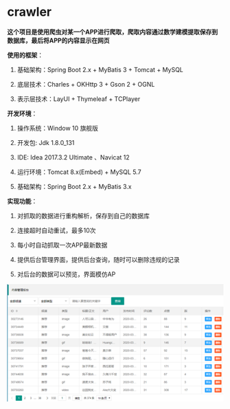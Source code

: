 # crawler

**这个项目是使用爬虫对某一个APP进行爬取，爬取内容通过数学建模提取保存到数据库，最后将APP的内容显示在网页**

**使用的框架**：

1. 基础架构：Spring Boot 2.x + MyBatis 3 + Tomcat + MySQL

2. 底层技术：Charles + OKHttp 3 + Gson 2 + OGNL

3. 表示层技术：LayUI + Thymeleaf + TCPlayer

**开发环境**：

1. 操作系统：Window 10 旗舰版

2. 开发包: Jdk 1.8.0_131

3. IDE: Idea 2017.3.2 Ultimate 、Navicat 12

4. 运行环境：Tomcat 8.x(Embed) + MySQL 5.7

5. 基础架构：Spring Boot 2.x + MyBatis 3.x
    
**实现功能**：

1. 对抓取的数据进行重构解析，保存到自己的数据库

2. 连接超时自动重试，最多10次

3. 每小时自动抓取一次APP最新数据

4. 提供后台管理界面，提供后台查询，随时可以删除违规的记录

5. 对后台的数据可以预览，界面模仿AP


![Aaron Swartz](https://raw.githubusercontent.com/zaishixiaoyao/MarkdownPhotos/master/%E5%86%85%E5%AE%B9%E7%AE%A1%E7%90%86%E5%90%8E%E5%8F%B0%E7%95%8C%E9%9D%A2.png)

